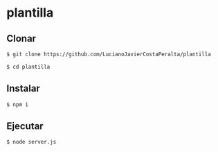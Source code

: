 # plantilla 

## Clonar

``` sh
$ git clone https://github.com/LucianoJavierCostaPeralta/plantilla

$ cd plantilla

```

## Instalar 
``` sh
$ npm i
```
## Ejecutar 
``` sh
$ node server.js
```

